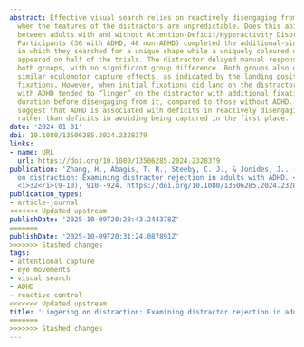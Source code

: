 ```yaml
---
abstract: Effective visual search relies on reactively disengaging from distractors
  when the features of the distractors are unpredictable. Does this ability differ
  between adults with and without Attention-Deficit/Hyperactivity Disorder (ADHD)?.
  Participants (36 with ADHD, 46 non-ADHD) completed the additional-singleton task,
  in which they searched for a unique shape while a uniquely coloured distractor unpredictably
  appeared on half of the trials. The distractor delayed manual response times in
  both groups, with no significant group difference. Both groups also demonstrated
  similar oculomotor capture effects, as indicated by the landing position of initial
  fixations. However, when initial fixations did land on the distractor, participants
  with ADHD tended to “linger” on the distractor with additional fixations and longer
  duration before disengaging from it, compared to those without ADHD. These results
  suggest that ADHD is associated with deficits in reactively disengaging from distractions
  rather than deficits in avoiding being captured in the first place.
date: '2024-01-01'
doi: 10.1080/13506285.2024.2328379
links:
- name: URL
  url: https://doi.org/10.1080/13506285.2024.2328379
publication: 'Zhang, H., Abagis, T. R., Steeby, C. J., & Jonides, J.. (2024). Lingering
  on distraction: Examining distractor rejection in adults with ADHD. <i>Visual Cognition</i>,
  <i>32</i>(9-10), 910--924. https://doi.org/10.1080/13506285.2024.2328379'
publication_types:
- article-journal
<<<<<<< Updated upstream
publishDate: '2025-10-09T20:28:43.244378Z'
=======
publishDate: '2025-10-09T20:31:24.087891Z'
>>>>>>> Stashed changes
tags:
- attentional capture
- eye movements
- visual search
- ADHD
- reactive control
<<<<<<< Updated upstream
title: 'Lingering on distraction: Examining distractor rejection in adults with ADHD'
=======
>>>>>>> Stashed changes
---
```

